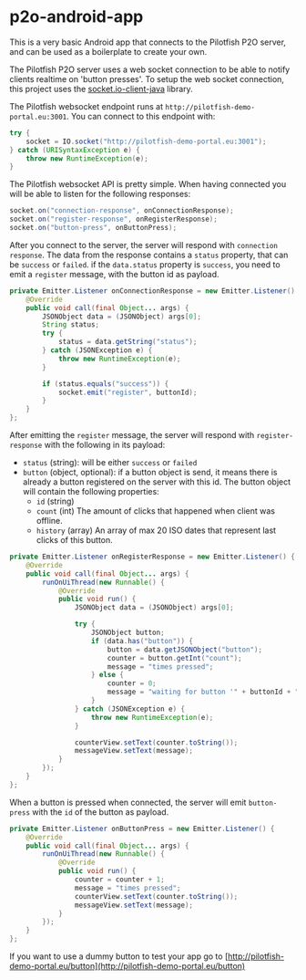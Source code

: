 # p2o-android-app

This is a very basic Android app that connects to the Pilotfish P2O server, and can be used as a boilerplate to
create your own.

The Pilotfish P2O server uses a web socket connection to be able to notify clients realtime on 'button presses'.
To setup the web socket connection, this project uses the [socket.io-client-java](https://github.com/socketio/socket.io-client-java) library.

The Pilotfish websocket endpoint runs at `http://pilotfish-demo-portal.eu:3001`. You can connect to this endpoint with:

```java
try {
    socket = IO.socket("http://pilotfish-demo-portal.eu:3001");
} catch (URISyntaxException e) {
    throw new RuntimeException(e);
}
```

The Pilotfish websocket API is pretty simple. When having connected you will be able to listen
for the following responses:

```java
socket.on("connection-response", onConnectionResponse);
socket.on("register-response", onRegisterResponse);
socket.on("button-press", onButtonPress);
```

After you connect to the server, the server will respond with `connection response`.
The data from the response contains a `status` property, that can be `success` or `failed`. if the `data.status`
property is `success`, you need to emit a `register` message, with the button id as payload.

```java
private Emitter.Listener onConnectionResponse = new Emitter.Listener() {
    @Override
    public void call(final Object... args) {
        JSONObject data = (JSONObject) args[0];
        String status;
        try {
            status = data.getString("status");
        } catch (JSONException e) {
            throw new RuntimeException(e);
        }

        if (status.equals("success")) {
            socket.emit("register", buttonId);
        }
    }
};
```

After emitting the `register` message, the server will respond with `register-response` with the following in its payload:
*   `status` (string): will be either `success` or `failed`
*   `button` (object, optional): if a button object is send, it means there is already a button registered on the server
with this id. The button object will contain the following properties:
    *   `id` (string)
    *   `count` (int) The amount of clicks that happened when client was offline.
    *   `history` (array) An array of max 20 ISO dates that represent last clicks of this button.

```java
private Emitter.Listener onRegisterResponse = new Emitter.Listener() {
    @Override
    public void call(final Object... args) {
        runOnUiThread(new Runnable() {
            @Override
            public void run() {
                JSONObject data = (JSONObject) args[0];

                try {
                    JSONObject button;
                    if (data.has("button")) {
                        button = data.getJSONObject("button");
                        counter = button.getInt("count");
                        message = "times pressed";
                    } else {
                        counter = 0;
                        message = "waiting for button '" + buttonId + "' to register";
                    }
                } catch (JSONException e) {
                    throw new RuntimeException(e);
                }

                counterView.setText(counter.toString());
                messageView.setText(message);
            }
        });
    }
};
```

When a button is pressed when connected, the server will emit `button-press` with the `id` of the button as payload.

```java
private Emitter.Listener onButtonPress = new Emitter.Listener() {
    @Override
    public void call(final Object... args) {
        runOnUiThread(new Runnable() {
            @Override
            public void run() {
                counter = counter + 1;
                message = "times pressed";
                counterView.setText(counter.toString());
                messageView.setText(message);
            }
        });
    }
};
```

If you want to use a dummy button to test your app go to [http://pilotfish-demo-portal.eu/button](http://pilotfish-demo-portal.eu/button)
